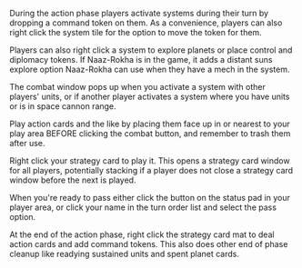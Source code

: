 During the action phase players activate systems during their turn by dropping a command token on them. As a convenience, players can also right click the system tile for the option to move the token for them.

Players can also right click a system to explore planets or place control and diplomacy tokens. If Naaz-Rokha is in the game, it adds a distant suns explore option Naaz-Rokha can use when they have a mech in the system.

The combat window pops up when you activate a system with other players' units, or if another player activates a system where you have units or is in space cannon range.

Play action cards and the like by placing them face up in or nearest to your play area BEFORE clicking the combat button, and remember to trash them after use.

Right click your strategy card to play it. This opens a strategy card window for all players, potentially stacking if a player does not close a strategy card window before the next is played.

When you're ready to pass either click the button on the status pad in your player area, or click your name in the turn order list and select the pass option.

At the end of the action phase, right click the strategy card mat to deal action cards and add command tokens. This also does other end of phase cleanup like readying sustained units and spent planet cards.
